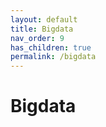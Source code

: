 ```yaml
---
layout: default
title: Bigdata
nav_order: 9
has_children: true
permalink: /bigdata
---
```


# Bigdata